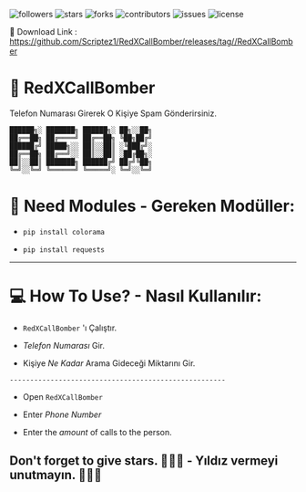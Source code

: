 <img alt="followers" title="Follow" src="https://img.shields.io/github/followers/Scriptez1?color=ff0000&style=for-the-badge&logo=github&label=Follow"/> <img alt="stars" title="Stars" src="https://img.shields.io/github/stars/Scriptez1/RedXCallBomber?color=FFFF00&style=for-the-badge&logo=github&label=Stars"/> <img alt="forks" title="Forks" src="https://img.shields.io/github/forks/Scriptez1/RedXCallBomber?color=4455dd&style=for-the-badge&logo=github&label=Forks"/> <img alt="contributors" title="Contributors" src="https://img.shields.io/github/contributors/Scriptez1/RedXCallBomber?color=527826&style=for-the-badge&logo=github&label=Contributors"/> <img alt="issues" title="Issues" src="https://img.shields.io/github/issues/Scriptez1/RedXCallBomber?color=fffbbb&style=for-the-badge&logo=github&label=Issues"/> <img alt="license" title="License" src="https://img.shields.io/github/license/Scriptez1/RedXCallBomber?color=FF7F00&style=for-the-badge&logo=github&label=License"/>

🥇 Download Link : https://github.com/Scriptez1/RedXCallBomber/releases/tag//RedXCallBomber

# 💾 RedXCallBomber
Telefon Numarası Girerek O Kişiye Spam Gönderirsiniz.
```
██████╗░ ███████╗ ██████╗░ ██╗░░██╗
██╔══██╗ ██╔════╝ ██╔══██╗ ╚██╗██╔╝
██████╔╝ █████╗░░ ██║░░██║ ░╚███╔╝░
██╔══██╗ ██╔══╝░░ ██║░░██║ ░██╔██╗░
██║░░██║ ███████╗ ██████╔╝ ██╔╝╚██╗
╚═╝░░╚═╝ ╚══════╝ ╚═════╝░ ╚═╝░░╚═╝
```

# 🔧 Need Modules - Gereken Modüller:

* ``` pip install colorama ```

* ``` pip install requests ```

-----------------------------------

# 💻 How To Use? - Nasıl Kullanılır:

* ````RedXCallBomber```` 'ı Çalıştır.

* *Telefon Numarası* Gir.

* Kişiye *Ne Kadar* Arama Gideceği Miktarını Gir.

```-----------------------------------------------------```

* Open ````RedXCallBomber````

* Enter *Phone Number*

* Enter the *amount* of calls to the person.

## Don't forget to give stars. 🌟🌟🌟 - Yıldız vermeyi unutmayın. 🌟🌟🌟
